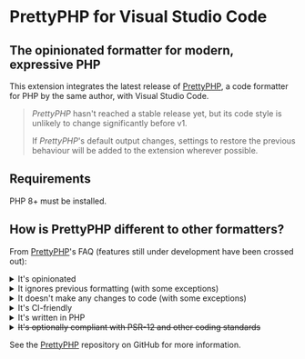 # PrettyPHP for Visual Studio Code

## The opinionated formatter for modern, expressive PHP

This extension integrates the latest release of [PrettyPHP][], a code formatter
for PHP by the same author, with Visual Studio Code.

> *PrettyPHP* hasn't reached a stable release yet, but its code style is
> unlikely to change significantly before v1.
>
> If *PrettyPHP*'s default output changes, settings to restore the previous
> behaviour will be added to the extension wherever possible.

## Requirements

PHP 8+ must be installed.

## How is PrettyPHP different to other formatters?

From [PrettyPHP][]'s FAQ (features still under development have been crossed
out):

<details>
  <summary>It's opinionated</summary>

  - No configuration is required
  - Formatting options are deliberately limited
  - Readable code, small diffs, and fast processing are the main priorities

</details>

<details>
  <summary>It ignores previous formatting (with some exceptions)</summary>

  - Whitespace is discarded before formatting
  - Entire files are formatted in place

</details>

<details>
  <summary>It doesn't make any changes to code (with some exceptions)</summary>
</details>

<details>
  <summary>It's CI-friendly</summary>

  - Installs via `composer require --dev` ~~or direct download~~
  - Runs on Linux, macOS and Windows
  - MIT-licensed

</details>

<details>
  <summary>It's written in PHP</summary>

  - Uses PHP to safely tokenize and validate code
  - Compares tokens before and after formatting for equivalence

</details>

<details>
  <summary><del>It's optionally compliant with PSR-12 and other coding standards</del></summary>
</details>

See the [PrettyPHP][] repository on GitHub for more information.


[PrettyPHP]: https://github.com/lkrms/pretty-php

